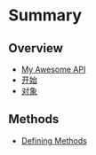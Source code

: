 # Summary

## Overview

* [My Awesome API](README.md)
* [开始](ce-shi.md)
* [对象](dui-xiang.md)

## Methods

* [Defining Methods](methods.md)

